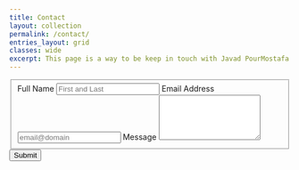 ```yaml
---
title: Contact
layout: collection
permalink: /contact/
entries_layout: grid
classes: wide
excerpt: This page is a way to be keep in touch with Javad PourMostafa.
---
```

<form id="fs-frm" name="simple-contact-form" accept-charset="utf-8" action="https://formspree.io/javad.pourmostafa@gmail.com" method="post">
  <fieldset id="fs-frm-inputs">
    <label for="full-name">Full Name</label>
    <input type="text" name="name" id="full-name" placeholder="First and Last" required="">
    <label for="email-address">Email Address</label>
    <input type="email" name="_replyto" id="email-address" placeholder="email@domain" required="">
    <label for="message">Message</label>
    <textarea rows="5" name="message" id="message" placeholder="" required=""></textarea>
    <input type="hidden" name="_subject" id="email-subject" value="Contact Form Submission">
  </fieldset>
  <input type="submit" value="Submit">
</form>
